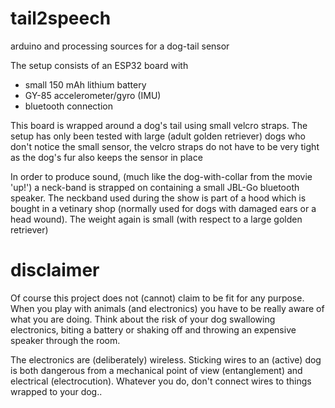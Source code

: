 # tail2speech
arduino and processing sources for a dog-tail sensor

The setup consists of an ESP32 board with 
  * small 150 mAh lithium battery
  * GY-85 accelerometer/gyro (IMU)
  * bluetooth connection

This board is wrapped around a dog's tail using small velcro straps. The setup has only been tested with large (adult golden retriever) dogs who don't notice the small sensor, the velcro straps do not have to be very tight as the dog's fur also keeps the sensor in place

In order to produce sound, (much like the dog-with-collar from the movie 'up!') a neck-band is strapped on containing a small JBL-Go bluetooth speaker. The neckband used during the show is part of a hood which is bought in a vetinary shop (normally used for dogs with damaged ears or a head wound). The weight again is small (with respect to a large golden retriever)

# disclaimer
Of course this project does not (cannot) claim to be fit for any purpose. When you play with animals (and electronics) you have to be really aware of what you are doing. Think about the risk of your dog swallowing electronics, biting a battery or shaking off and throwing an expensive speaker through the room. 

The electronics are (deliberately) wireless. Sticking wires to an (active) dog is both dangerous from a mechanical point of view (entanglement) and electrical (electrocution). Whatever you do, don't connect wires to things wrapped to your dog.. 
